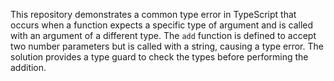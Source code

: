 This repository demonstrates a common type error in TypeScript that occurs when a function expects a specific type of argument and is called with an argument of a different type.  The `add` function is defined to accept two number parameters but is called with a string, causing a type error. The solution provides a type guard to check the types before performing the addition.